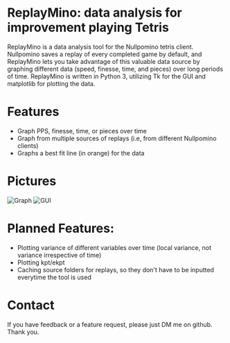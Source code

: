 # ReplayMino: data analysis for improvement playing Tetris
ReplayMino is a data analysis tool for the Nullpomino tetris client. Nullpomino saves a replay of every completed game by default, and ReplayMino lets you take advantage of this valuable data source by graphing different data (speed, finesse, time, and pieces) over long periods of time.
ReplayMino is written in Python 3, utilizing Tk for the GUI and matplotlib for plotting the data.

# Features

* Graph PPS, finesse, time, or pieces over time
* Graph from multiple sources of replays (i.e, from different Nullpomino clients)
* Graphs a best fit line (in orange) for the data

# Pictures

![Graph](https://github.com/JordanLozinski/ReplayMino/raw/master/demo/graph.png) ![GUI](https://github.com/JordanLozinski/ReplayMino/raw/master/demo/gui.png)

# Planned Features:

* Plotting variance of different variables over time (local variance, not variance irrespective of time)
* Plotting kpt/ekpt
* Caching source folders for replays, so they don't have to be inputted everytime the tool is used

# Contact

If you have feedback or a feature request, please just DM me on github. Thank you.
